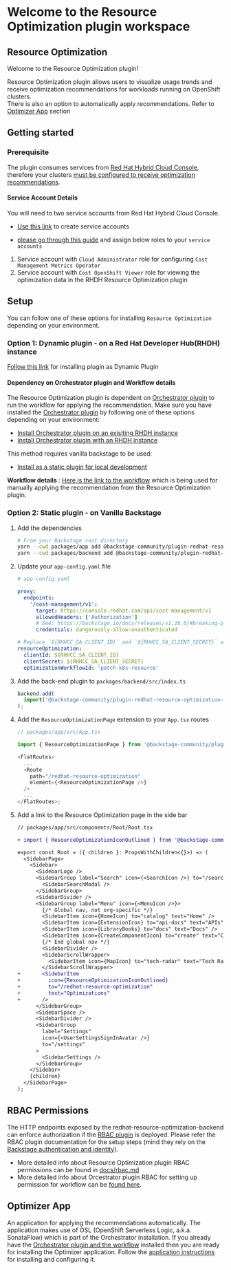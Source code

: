 # Welcome to the Resource Optimization plugin workspace

## Resource Optimization

Welcome to the Resource Optimization plugin!

Resource Optimization plugin allows users to visualize usage trends and receive optimization recommendations for workloads running on OpenShift clusters.  
There is also an option to automatically apply recommendations. Refer to [Optimizer App](#optimizer-app) section

## Getting started

### Prerequisite

The plugin consumes services from [Red Hat Hybrid Cloud Console](https://console.redhat.com/openshift/cost-management/optimizations), therefore your clusters [must be configured to receive optimization recommendations](https://docs.redhat.com/en/documentation/cost_management_service/1-latest/html-single/getting_started_with_resource_optimization_for_openshift/index).

#### Service Account Details

You will need to two service accounts from Red Hat Hybrid Cloud Console.

- [Use this link](https://console.redhat.com/iam/service-accounts/) to create service accounts

- [please go through this guide](https://docs.redhat.com/en/documentation/cost_management_service/1-latest/html/limiting_access_to_cost_management_resources/assembly-limiting-access-cost-resources-rbac) and assign below roles to your `service accounts`

1. Service account with `Cloud Administrator` role for configuring `Cost Management Metrics Operator`
2. Service account with `Cost OpenShift Viewer` role for viewing the optimization data in the RHDH Resource Optimization plugin

## Setup

You can follow one of these options for installing `Resource Optimization` depending on your environment.

### Option 1: Dynamic plugin - on a Red Hat Developer Hub(RHDH) instance

[Follow this link](./docs/dynamic-plugin.md) for installing plugin as Dynamic Plugin

#### Dependency on Orchestrator plugin and Workflow details

The Resource Optimization plugin is dependent on [Orchestrator plugin](https://www.rhdhorchestrator.io/main/docs/) to run the workflow for applying the recommendation. Make sure you have installed the [Orchestrator plugin](https://www.rhdhorchestrator.io/main/docs/) by following one of these options depending on your environment:

- [Install Orchestrator plugin on an exisiting RHDH instance](https://www.rhdhorchestrator.io/main/docs/installation/installation-on-existing-rhdh/)
- [Install Orchestrator plugin with an RHDH instance](https://www.rhdhorchestrator.io/main/docs/installation/orchestrator/)

This method requires vanilla backstage to be used:

- [Install as a static plugin for local development](https://github.com/redhat-developer/rhdh-plugins/tree/main/workspaces/orchestrator#install-as-a-static-plugin)

**Workflow details** : [Here is the link to the workflow](https://github.com/rhdhorchestrator/serverless-workflows/tree/main/workflows/patch-k8s-resource) which is being used for manually applying the recommendation from the Resource Optimization plugin.

### Option 2: Static plugin - on Vanilla Backstage

1. Add the dependencies

   ```sh
   # From your Backstage root directory
   yarn --cwd packages/app add @backstage-community/plugin-redhat-resource-optimization
   yarn --cwd packages/backend add @backstage-community/plugin-redhat-resource-optimization-backend
   ```

1. Update your `app-config.yaml` file

   ```yaml
   # app-config.yaml

   proxy:
     endpoints:
       '/cost-management/v1':
         target: https://console.redhat.com/api/cost-management/v1
         allowedHeaders: ['Authorization']
         # See: https://backstage.io/docs/releases/v1.28.0/#breaking-proxy-backend-plugin-protected-by-default
         credentials: dangerously-allow-unauthenticated

   # Replace `${RHHCC_SA_CLIENT_ID}` and `${RHHCC_SA_CLIENT_SECRET}` with the service account credentials.
   resourceOptimization:
     clientId: ${RHHCC_SA_CLIENT_ID}
     clientSecret: ${RHHCC_SA_CLIENT_SECRET}
     optimizationWorkflowId: 'patch-k8s-resource'
   ```

1. Add the back-end plugin to `packages/backend/src/index.ts`

   ```ts
   backend.add(
     import('@backstage-community/plugin-redhat-resource-optimization-backend'),
   );
   ```

1. Add the `ResourceOptimizationPage` extension to your `App.tsx` routes

   ```ts
   // packages/app/src/App.tsx

   import { ResourceOptimizationPage } from '@backstage-community/plugin-redhat-resource-optimization';

   <FlatRoutes>
     ...
     <Route
       path="/redhat-resource-optimization"
       element={<ResourceOptimizationPage />}
     />
     ...
   </FlatRoutes>;
   ```

1. Add a link to the Resource Optimization page in the side bar

   ```diff
   // packages/app/src/components/Root/Root.tsx

   + import { ResourceOptimizationIconOutlined } from '@backstage-community/plugin-redhat-resource-optimization';

   export const Root = ({ children }: PropsWithChildren<{}>) => (
     <SidebarPage>
       <Sidebar>
         <SidebarLogo />
         <SidebarGroup label="Search" icon={<SearchIcon />} to="/search">
           <SidebarSearchModal />
         </SidebarGroup>
         <SidebarDivider />
         <SidebarGroup label="Menu" icon={<MenuIcon />}>
           {/* Global nav, not org-specific */}
           <SidebarItem icon={HomeIcon} to="catalog" text="Home" />
           <SidebarItem icon={ExtensionIcon} to="api-docs" text="APIs" />
           <SidebarItem icon={LibraryBooks} to="docs" text="Docs" />
           <SidebarItem icon={CreateComponentIcon} to="create" text="Create..." />
           {/* End global nav */}
           <SidebarDivider />
           <SidebarScrollWrapper>
             <SidebarItem icon={MapIcon} to="tech-radar" text="Tech Radar" />
           </SidebarScrollWrapper>
   +       <SidebarItem
   +         icon={ResourceOptimizationIconOutlined}
   +         to="/redhat-resource-optimization"
   +         text="Optimizations"
   +       />
         </SidebarGroup>
         <SidebarSpace />
         <SidebarDivider />
         <SidebarGroup
           label="Settings"
           icon={<UserSettingsSignInAvatar />}
           to="/settings"
         >
           <SidebarSettings />
         </SidebarGroup>
       </Sidebar>
       {children}
     </SidebarPage>
   );
   ```

## RBAC Permissions

The HTTP endpoints exposed by the redhat-resource-optimization-backend can enforce authorization if the [RBAC plugin](https://github.com/backstage/community-plugins/tree/main/workspaces/rbac/plugins) is deployed. Please refer the RBAC plugin documentation for the setup steps (mind they rely on the [Backstage authentication and identity](https://backstage.io/docs/auth/)).

- More detailed info about Resource Optimization plugin RBAC permissions can be found in [docs/rbac.md](./docs/rbac.md)
- More detailed info about Orcestrator plugin RBAC for setting up permission for workflow can be [found here](https://github.com/redhat-developer/rhdh-plugins/blob/main/workspaces/orchestrator/docs/Permissions.md).

## Optimizer App

An application for applying the recommendations automatically. The application makes use of OSL (OpenShift Serverless Logic, a.k.a. SonataFlow) which is part of the Orchestrator installation. If you already have the [Orchestrator plugin and the workflow](#dependency-on-orchestrator-plugin-and-workflow-details) installed then you are ready for installing the Optimizer application. Follow the [application instructions](https://github.com/rhdhorchestrator/optimizer/tree/main) for installing and configuring it.
